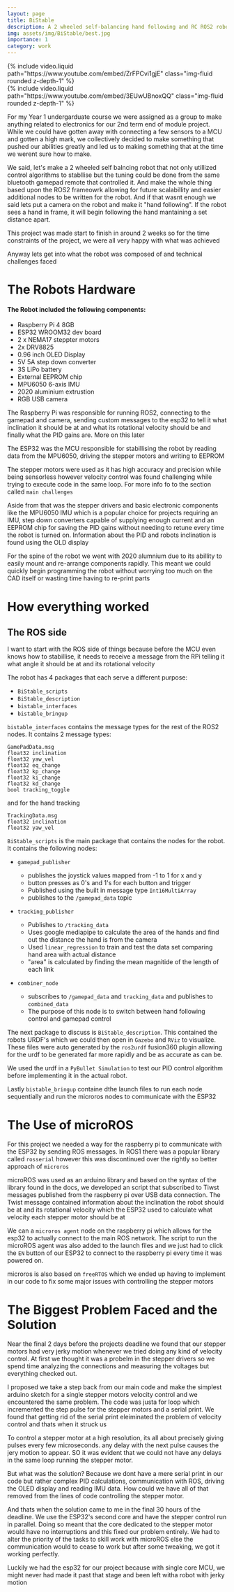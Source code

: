 ```yaml
---
layout: page
title: BiStable
description: A 2 wheeled self-balancing hand following and RC ROS2 robot
img: assets/img/BiStable/best.jpg
importance: 1
category: work
---
```

<div class="row mt-3">
    <div class="col-sm mt-3 mt-md-0">
        {% include video.liquid path="https://www.youtube.com/embed/ZrFPCvi1gjE" class="img-fluid rounded z-depth-1" %}
    </div>
    <div class="col-sm mt-3 mt-md-0">
        {% include video.liquid path="https://www.youtube.com/embed/3EUwUBnoxQQ" class="img-fluid rounded z-depth-1" %}
    </div>
</div>

For my Year 1 undergarduate course we were assigned as a group to make anything related to electronics for our 2nd term end of module project. While we could have gotten away with connecting a few sensors to a MCU and gotten a high mark, we collectively decided to make something that pushed our abilities greatly and led us to making something that at the time we werent sure how to make.

We said, let's make a 2 wheeled self balncing robot that not only utillized control algorithms to stabllise but the tuning could be done from the same bluetooth gamepad remote that controlled it. And make the whole thing based upon the ROS2 frameowrk allowing for future scalabillity and easier additional nodes to be written for the robot. And if that wasnt enough we said lets put a camera on the robot and make it "hand following". If the robot sees a hand in frame, it will begin following the hand mantaining a set distance apart.

This project was made start to finish in around 2 weeks so for the time constraints of the project, we were all very happy with what was achieved

Anyway lets get into what the robot was composed of and technical challenges faced

# The Robots Hardware
#### The Robot included the following components:

- Raspberry Pi 4 8GB
- ESP32 WROOM32 dev board
- 2 x NEMA17 steppter motors
- 2x DRV8825
- 0.96 inch OLED Display
- 5V 5A step down converter
- 3S LiPo battery
- External EEPROM chip
- MPU6050 6-axis IMU
- 2020 aluminium extrustion
- RGB USB camera

The Raspberry Pi was responsible for running ROS2, connecting to the gamepad and camera, sending custom messages to the esp32 to tell it what inclination it should be at and what its rotational velocity should be and finally what the PID gains are. More on this later

The ESP32 was the MCU responsible for stabillising the robot by reading data from the MPU6050, driving the stepper motors and writing to EEPROM

The stepper motors were used as it has high accuracy and precision while being sensorless however velocity control was found challenging while trying to execute code in the same loop. For more info fo to the section called `main challenges`

Aside from that was the stepper drivers and basic electronic components like the MPU6050 IMU which is a popular choice for projects requiring an IMU, step down converters capable of supplying enough current and an EEPROM chip for saving the PID gains without needing to retune every time the robot is turned on. Information about the PID and robots inclination is found using the OLD display

For the spine of the robot we went with 2020 alumnium due to its abillity to easily mount and re-arrange components rapidly. This meant we could quickly begin programming the robot without worrying too much on the CAD itself or wasting time having to re-print parts

# How everything worked
## The ROS side
I want to start with the ROS side of things because before the MCU even knows how to stabillise, it needs to receive a message from the RPi telling it what angle it should be at and its rotational velocity

The robot has 4 packages that each serve a different purpose:
- `BiStable_scripts`
- `BiStable_description`
- `bistable_interfaces`
- `bistable_bringup`

`bistable_interfaces` contains the message types for the rest of the ROS2 nodes. It contains 2 message types:

```liquid
GamePadData.msg
float32 inclination
float32 yaw_vel
float32 eq_change
float32 kp_change
float32 ki_change
float32 kd_change
bool tracking_toggle
```
and for the hand tracking

```liquid
TrackingData.msg
float32 inclination
float32 yaw_vel
```

`BiStable_scripts` is the main package that contains the nodes for the robot. It contains the following nodes:
- `gamepad_publisher`
  - publishes the joystick values mapped from -1 to 1 for x and y
  - button presses as 0's and 1's for each button and trigger
  - Published using the built in message type `Int16MultiArray`
  - publishes to the `/gamepad_data` topic

- `tracking_publisher`
  - Publishes to `/tracking_data`
  - Uses google mediapipe to calculate the area of the hands and find out the distance the hand is from the camera
  - Used `linear_regression` to train and test the data set comparing hand area with actual distance
  - "area" is calculated by finding the mean magnitide of the length of each link

- `combiner_node`
  - subscribes to `/gamepad_data` and `tracking_data` and publishes to `combined_data`
  - The purpose of this node is to switch between hand following control and gamepad control 
  
The next package to discuss is `BiStable_description`. This contained the robots URDF's which we could then open in `Gazebo` and `RViz` to visualize. These files were auto generated by the `ros2urdf` fusion360 plugin allowing for the urdf to be generated far more rapidly and be as accurate as can be. 

We used the urdf in a `PyBullet Simulation` to test our PID control algorithm before implementing it in the actual robot.

Lastly `bistable_bringup` containe dthe launch files to run each node sequentially and run the microros nodes to communicate with the ESP32

# The Use of microROS
For this project we needed a way for the raspberry pi to communicate with the ESP32 by sending ROS messages. In ROS1 there was a popular library called `rosserial` however this was discontinued over the rightly so better approach of `microros`

microROS was used as an arduino library and based on the syntax of the library found in the docs, we developed an script that subscribed to Tiwst messages published from the raspberry pi over USB data connection. The Twist message contained information about the inclination the robot should be at and its rotational velocity which the ESP32 used to calculate what velocity each stepper motor should be at

We can a `microros agent` node on the raspberry pi which allows for the esp32 to actually connect to the main ROS network. The script to run the microROS agent was also added to the launch files and we just had to click the `EN` button of our ESP32 to connect to the raspberry pi every time it was powered on.

microros is also based on `freeRTOS` which we ended up having to implement in our code to fix some major issues with controlling the stepper motors

# The Biggest Problem Faced and the Solution
Near the final 2 days before the projects deadline we found that our stepper motors had very jerky motion whenever we tried doing any kind of velocity control. At first we thought it was a probelm in the stepper drivers so we spend time analyzing the connections and measuring the voltages but everything checked out.

I proposed we take a step back from our main code and make the simplest arduino sketch for a single stepper motors velocity control and we encountered the same problem. The code was justa  for loop which incremented the step pulse for the stepper motors and a serial print. We found that getting rid of the serial print eleiminated the problem of velocity control and thats when it struck us

To control a stepper motor at a high resolution, its all about precisely giving pulses every few microseconds. any delay with the next pulse causes the jery motion to appear. SO it was evident that we could not have any delays in the same loop running the stepper motor.

But what was the solution? Because we dont have a mere serial print in our code but rather complex PID calculations, communication with ROS, driving the OLED display and reading IMU data. How could we have all of that removed from the lines of code controlling the stepper motor.

And thats when the solution came to me in the final 30 hours of the deadline. We use the ESP32's second core and have the stepper control run in parallel. Doing so meant that the core dedicated to the stepper motor would have no interruptions and this fixed our problem entirely. We had to alter the priority of the tasks to skill work with microROS else the communication would to cease to work but after some tweaking, we got it working perfectly.

Luckily we had the esp32 for our project because with single core MCU, we might never had made it past that stage and been left witha  robot with jerky motion

